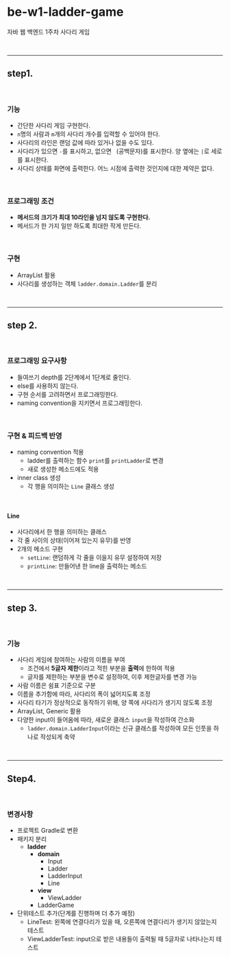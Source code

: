 # be-w1-ladder-game

자바 웹 백엔드 1주차 사다리 게임

<br>

-----

## step1.

<br>

### 기능

- 간단한 사다리 게임 구현한다.
- `n`명의 사람과 `m`개의 사다리 개수를 입력할 수 있어야 한다.
- 사다리의 라인은 랜덤 값에 따라 있거나 없을 수도 있다.
- 사다리가 있으면 `-`를 표시하고, 없으면 ` `(공백문자)를 표시한다. 양 옆에는 `|`로 세로를 표시한다.
- 사다리 상태를 화면에 출력한다. 어느 시점에 출력한 것인지에 대한 제약은 없다.

<br>

### 프로그래밍 조건

- **메서드의 크기가 최대 10라인을 넘지 않도록 구현한다.**
- 메서드가 한 가지 일만 하도록 최대한 작게 만든다.

<br>

### 구현

- ArrayList 활용
- 사다리를 생성하는 객체 `ladder.domain.Ladder`를 분리

<br>

----

## step 2.

<br>

### 프로그래밍 요구사항

- 들여쓰기 depth를 2단계에서 1단계로 줄인다.
- else를 사용하지 않는다.
- 구현 순서를 고려하면서 프로그래밍한다.
- naming convention을 지키면서 프로그래밍한다.

<br>

### 구현 & 피드백 반영

- naming convention 적용
  - ladder를 출력하는 함수 `print`를 `printLadder`로 변경
  - 새로 생성한 메소드에도 적용
- inner class 생성
  - 각 행을 의미하는 `Line` 클래스 생성

<br>


#### Line

- 사다리에서 한 행을 의미하는 클래스
- 각 줄 사이의 상태(이어져 있는지 유무)를 반영
- 2개의 메소드 구현
  - `setLine`: 랜덤하게 각 줄을 이을지 유무 설정하여 저장
  - `printLine`: 만들어낸 한 line을 출력하는 메소드

<br>

----------

## step 3.

<br>

### 기능

- 사다리 게임에 참여하는 사람의 이름을 부여
  - 조건에서 **5글자 제한**이라고 적힌 부분을 **출력**에 한하여 적용
  - 글자를 제한하는 부분을 변수로 설정하여, 이후 제한글자를 변경 가능
- 사람 이름은 쉼표 기준으로 구분
- 이름을 추가함에 따라, 사다리의 폭이 넓어지도록 조정
- 사다리 타기가 정상적으로 동작하기 위해, 양 쪽에 사다리가 생기지 않도록 조정
- ArrayList, Generic 활용
- 다양한 input이 들어옴에 따라, 새로운 클래스 `input`을 작성하여 간소화
  - `ladder.domain.LadderInput`이라는 신규 클래스를 작성하여 모든 인풋을 하나로 작성되게 축약


<br>

-------

## Step4.

<br>

### 변경사항

- 프로젝트 Gradle로 변환
- 패키지 분리
  - **ladder**
    - **domain**
      - Input
      - Ladder
      - LadderInput
      - Line
    - **view**
      - ViewLadder
    - LadderGame
- 단위테스트 추가(단계를 진행하며 더 추가 예정)
  - LineTest: 왼쪽에 연결다리가 있을 때, 오른쪽에 연결다리가 생기지 않았는지 테스트
  - ViewLadderTest: input으로 받은 내용들이 출력될 때 5글자로 나타나는지 테스트